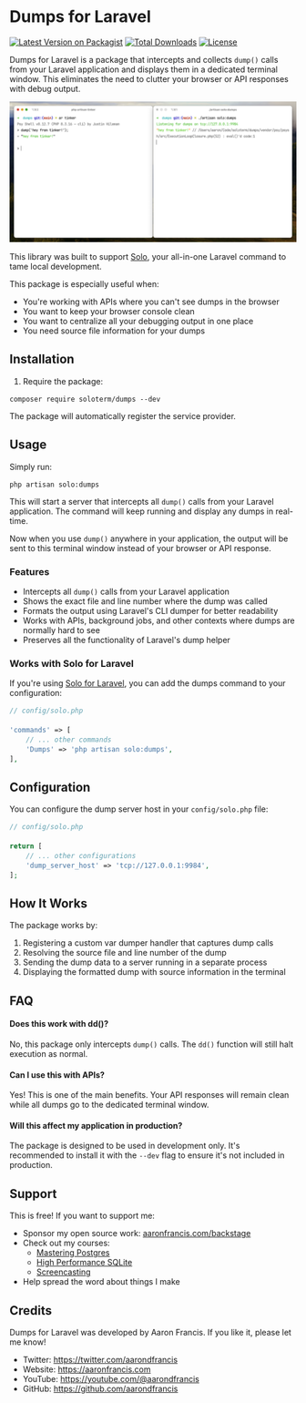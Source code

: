 # Dumps for Laravel

[![Latest Version on Packagist](https://img.shields.io/packagist/v/soloterm/dumps)](https://packagist.org/packages/soloterm/dumps)
[![Total Downloads](https://img.shields.io/packagist/dt/soloterm/dumps)](https://packagist.org/packages/soloterm/dumps)
[![License](https://img.shields.io/packagist/l/soloterm/dumps)](https://packagist.org/packages/soloterm/dumps)

Dumps for Laravel is a package that intercepts and collects `dump()` calls from your Laravel application and displays
them in a dedicated terminal window. This eliminates the need to clutter your browser or API responses with debug
output.

![Screenshot](https://github.com/soloterm/dumps/blob/main/art/screenshot.png?raw=true)

This library was built to support [Solo](https://github.com/soloterm/solo), your all-in-one Laravel command to tame
local development.

This package is especially useful when:

- You're working with APIs where you can't see dumps in the browser
- You want to keep your browser console clean
- You want to centralize all your debugging output in one place
- You need source file information for your dumps


## Installation

1. Require the package:

```shell
composer require soloterm/dumps --dev
```

The package will automatically register the service provider.

## Usage

Simply run:

```shell
php artisan solo:dumps
```

This will start a server that intercepts all `dump()` calls from your Laravel application. The command will keep running
and display any dumps in real-time.

Now when you use `dump()` anywhere in your application, the output will be sent to this terminal window instead of your
browser or API response.

### Features

- Intercepts all `dump()` calls from your Laravel application
- Shows the exact file and line number where the dump was called
- Formats the output using Laravel's CLI dumper for better readability
- Works with APIs, background jobs, and other contexts where dumps are normally hard to see
- Preserves all the functionality of Laravel's dump helper

### Works with Solo for Laravel

If you're using [Solo for Laravel](https://github.com/soloterm/solo), you can add the dumps command to your
configuration:

```php
// config/solo.php

'commands' => [
    // ... other commands
    'Dumps' => 'php artisan solo:dumps',
],
```

## Configuration

You can configure the dump server host in your `config/solo.php` file:

```php
// config/solo.php

return [
    // ... other configurations
    'dump_server_host' => 'tcp://127.0.0.1:9984',
];
```

## How It Works

The package works by:

1. Registering a custom var dumper handler that captures dump calls
2. Resolving the source file and line number of the dump
3. Sending the dump data to a server running in a separate process
4. Displaying the formatted dump with source information in the terminal

## FAQ

#### Does this work with dd()?

No, this package only intercepts `dump()` calls. The `dd()` function will still halt execution as normal.

#### Can I use this with APIs?

Yes! This is one of the main benefits. Your API responses will remain clean while all dumps go to the dedicated terminal
window.

#### Will this affect my application in production?

The package is designed to be used in development only. It's recommended to install it with the `--dev` flag to ensure
it's not included in production.

## Support

This is free! If you want to support me:

- Sponsor my open source work: [aaronfrancis.com/backstage](https://aaronfrancis.com/backstage)
- Check out my courses:
    - [Mastering Postgres](https://masteringpostgres.com)
    - [High Performance SQLite](https://highperformancesqlite.com)
    - [Screencasting](https://screencasting.com)
- Help spread the word about things I make

## Credits

Dumps for Laravel was developed by Aaron Francis. If you like it, please let me know!

- Twitter: https://twitter.com/aarondfrancis
- Website: https://aaronfrancis.com
- YouTube: https://youtube.com/@aarondfrancis
- GitHub: https://github.com/aarondfrancis